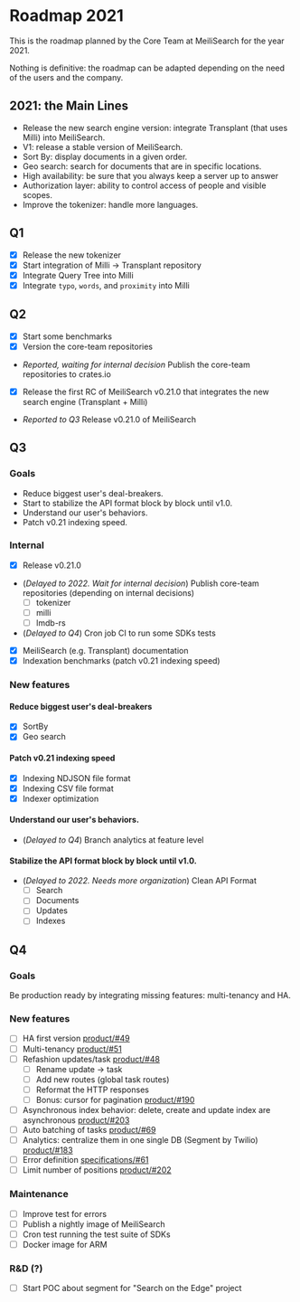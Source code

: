 # Roadmap 2021

This is the roadmap planned by the Core Team at MeiliSearch for the year 2021.

Nothing is definitive: the roadmap can be adapted depending on the need of the users and the company.

## 2021: the Main Lines

- Release the new search engine version: integrate Transplant (that uses Milli) into MeiliSearch.
- V1: release a stable version of MeiliSearch.
- Sort By: display documents in a given order.
- Geo search: search for documents that are in specific locations.
- High availability: be sure that you always keep a server up to answer
- Authorization layer: ability to control access of people and visible scopes.
- Improve the tokenizer: handle more languages.

## Q1

- [X] Release the new tokenizer
- [X] Start integration of Milli -> Transplant repository
- [X] Integrate Query Tree into Milli
- [X] Integrate `typo`, `words`, and `proximity` into Milli

## Q2

- [X] Start some benchmarks
- [X] Version the core-team repositories
- _Reported, waiting for internal decision_ Publish the core-team repositories to crates.io
- [X] Release the first RC of MeiliSearch v0.21.0 that integrates the new search engine (Transplant + Milli)
- _Reported to Q3_ Release v0.21.0 of MeiliSearch

## Q3

### Goals

- Reduce biggest user's deal-breakers.
- Start to stabilize the API format block by block until v1.0.
- Understand our user's behaviors.
- Patch v0.21 indexing speed.

### Internal

- [X] Release v0.21.0
- (_Delayed to 2022. Wait for internal decision_) Publish core-team repositories (depending on internal decisions)
  - [ ] tokenizer
  - [ ] milli
  - [ ] lmdb-rs
- (_Delayed to Q4_) Cron job CI to run some SDKs tests
- [X] MeiliSearch (e.g. Transplant) documentation
- [X] Indexation benchmarks (patch v0.21 indexing speed)

### New features

#### Reduce biggest user's deal-breakers

- [X] SortBy
- [X] Geo search

#### Patch v0.21 indexing speed

- [X] Indexing NDJSON file format
- [X] Indexing CSV file format
- [X] Indexer optimization

#### Understand our user's behaviors.

- (_Delayed to Q4_) Branch analytics at feature level

#### Stabilize the API format block by block until v1.0.

- (_Delayed to 2022. Needs more organization_) Clean API Format
  - [ ] Search
  - [ ] Documents
  - [ ] Updates
  - [ ] Indexes

## Q4

### Goals

Be production ready by integrating missing features: multi-tenancy and HA.

### New features

- [ ] HA first version [product/#49](https://github.com/meilisearch/product/issues/49)
- [ ] Multi-tenancy [product/#51](https://github.com/meilisearch/product/issues/51)
- [ ] Refashion updates/task [product/#48](https://github.com/meilisearch/product/issues/48)
  - [ ] Rename update → task
  - [ ] Add new routes (global task routes)
  - [ ] Reformat the HTTP responses
  - [ ] Bonus: cursor for pagination [product/#190](https://github.com/meilisearch/product/issues/190)
- [ ] Asynchronous index behavior: delete, create and update index are asynchronous [product/#203](https://github.com/meilisearch/product/issues/203)
- [ ] Auto batching of tasks [product/#69](https://github.com/meilisearch/product/issues/69)
- [ ] Analytics: centralize them in one single DB (Segment by Twilio) [product/#183](https://github.com/meilisearch/product/issues/183)
- [ ] Error definition [specifications/#61](https://github.com/meilisearch/specifications/pull/61)
- [ ] Limit number of positions [product/#202](https://github.com/meilisearch/product/issues/202)

### Maintenance

- [ ] Improve test for errors
- [ ] Publish a nightly image of MeiliSearch
- [ ] Cron test running the test suite of SDKs
- [ ] Docker image for ARM

### R&D (?)

- [ ] Start POC about segment for "Search on the Edge" project
